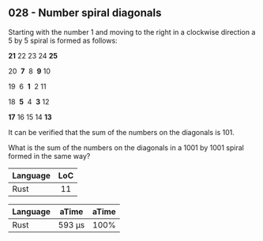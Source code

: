 028 - Number spiral diagonals
-----------------------------

Starting with the number 1 and moving to the right in a clockwise direction a 5
by 5 spiral is formed as follows:

**21** 22 23 24 **25**

20  **7**  8  **9** 10

19  6  **1**  2 11

18  **5**  4  **3** 12

**17** 16 15 14 **13**

It can be verified that the sum of the numbers on the diagonals is 101.

What is the sum of the numbers on the diagonals in a 1001 by 1001 spiral formed
in the same way?

Language | LoC
--- | :---:
Rust | 11

Language | aTime | aTime
--- | :---: | :---:
Rust |    593 µs | 100%
